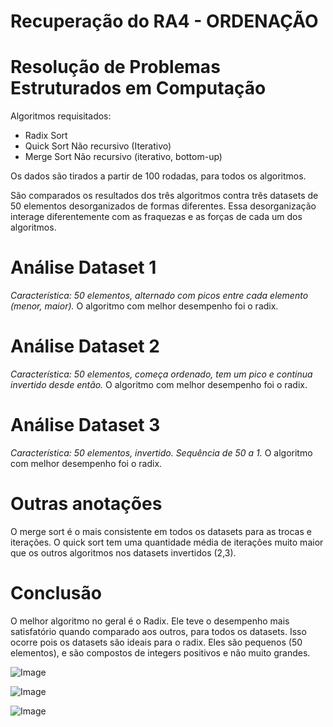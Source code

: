 # Recuperação do RA4 - ORDENAÇÃO
# Resolução de Problemas Estruturados em Computação

Algoritmos requisitados:
- Radix Sort
- Quick Sort Não recursivo (Iterativo)
- Merge Sort Não recursivo (iterativo, bottom-up)

Os dados são tirados a partir de 100 rodadas, para todos os algoritmos.

São comparados os resultados dos três algoritmos contra três datasets de 50 elementos desorganizados de formas diferentes.
Essa desorganização interage diferentemente com as fraquezas e as forças de cada um dos algoritmos.

# Análise Dataset 1
_Característica: 50 elementos, alternado com picos entre cada elemento (menor, maior)._
O algoritmo com melhor desempenho foi o radix.

# Análise Dataset 2
_Característica: 50 elementos, começa ordenado, tem um pico e continua invertido desde então._
O algoritmo com melhor desempenho foi o radix.

# Análise Dataset 3
_Característica: 50 elementos, invertido. Sequência de 50 a 1._
O algoritmo com melhor desempenho foi o radix.

# Outras anotações
O merge sort é o mais consistente em todos os datasets para as trocas e iterações.
O quick sort tem uma quantidade média de iterações muito maior que os outros algoritmos nos datasets invertidos (2,3).

# Conclusão
O melhor algoritmo no geral é o Radix. Ele teve o desempenho mais satisfatório quando comparado aos outros, para todos os datasets. Isso ocorre pois os datasets são ideais para o radix. Eles são pequenos (50 elementos), e são compostos de integers positivos e não muito grandes.




![Image](https://github.com/user-attachments/assets/e913e68a-8eb1-4d80-98a0-48007e6ad82e)

![Image](https://github.com/user-attachments/assets/e624ab39-9c3f-4064-9e16-40a14f3582c4)

![Image](https://github.com/user-attachments/assets/ffdfa451-ae93-4405-aea3-b02a6b8cad36)
